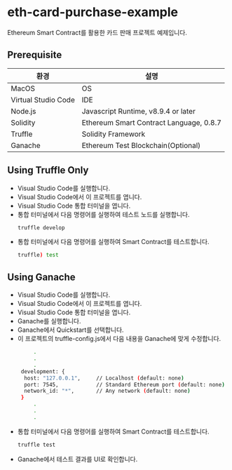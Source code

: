 # eth-card-purchase-example
Ethereum Smart Contract를 활용한 카드 판매 프로젝트 예제입니다.
## Prerequisite
| 환경 | 설명 |
| ------ | ------ |
| MacOS | OS |
| Virtual Studio Code | IDE |
| Node.js | Javascript Runtime, v8.9.4 or later |
| Solidity | Ethereum Smart Contract Language, 0.8.7 |
| Truffle | Solidity Framework |
| Ganache | Ethereum Test Blockchain(Optional) |
## Using Truffle Only
- Visual Studio Code를 실행합니다.
- Visual Studio Code에서 이 프로젝트를 엽니다.
- Visual Studio Code 통합 터미널을 엽니다.
- 통합 터미널에서 다음 명령어를 실행하여 테스트 노드를 실행합니다.
   ```sh
  truffle develop  
  ```
- 통합 터미널에서 다음 명령어를 실행하여 Smart Contract를 테스트합니다.
   ```sh
  truffle) test  
  ```
## Using Ganache
- Visual Studio Code를 실행합니다.
- Visual Studio Code에서 이 프로젝트를 엽니다.
- Visual Studio Code 통합 터미널을 엽니다.
- Ganache를 실행합니다.
- Ganache에서 Quickstart를 선택합니다.
- 이 프로젝트의 truffle-config.js에서 다음 내용을 Ganache에 맞게 수정합니다.
   ```sh
        .
        .
        .
    development: {
     host: "127.0.0.1",     // Localhost (default: none)
     port: 7545,            // Standard Ethereum port (default: none)
     network_id: "*",       // Any network (default: none)
    }
        .
        .
        .
  ```
- 통합 터미널에서 다음 명령어를 실행하여 Smart Contract를 테스트합니다.
   ```sh
  truffle test
  ```
- Ganache에서 테스트 결과를 UI로 확인합니다.
